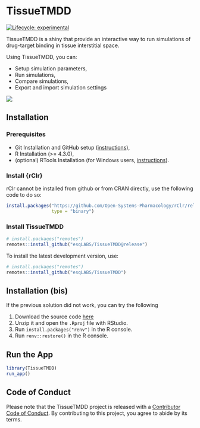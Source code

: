 
<!-- README.md is generated from README.Rmd. Please edit that file -->

# TissueTMDD

<!-- badges: start -->

[![Lifecycle:
experimental](https://img.shields.io/badge/lifecycle-experimental-orange.svg)](https://lifecycle.r-lib.org/articles/stages.html#experimental)
<!-- badges: end -->

TissueTMDD is a shiny that provide an interactive way to run simulations
of drug-target binding in tissue interstitial space.

Using TissueTMDD, you can:

- Setup simulation parameters,
- Run simulations,
- Compare simulations,
- Export and import simulation settings

![](vignettes/assets/tmdd_preview.gif)

## Installation

### Prerequisites

- Git Installation and GitHub setup
  ([instructions](https://gist.github.com/z3tt/3dab3535007acf108391649766409421)),
- R Installation (\>= 4.3.0),
- (optional) RTools Installation (for Windows users,
  [instructions](https://cran.r-project.org/bin/windows/Rtools/rtools40.html)).

### Install {rClr}

rClr cannot be installed from github or from CRAN directly, use the
following code to do so:

``` r
install.packages("https://github.com/Open-Systems-Pharmacology/rClr/releases/download/v0.9.2/rClr_0.9.2.zip", 
                 type = "binary")
```

### Install TissueTMDD

``` r
# install.packages("remotes")
remotes::install_github("esqLABS/TissueTMDD@release")
```

To install the latest development version, use:

``` r
# install.packages("remotes")
remotes::install_github("esqLABS/TissueTMDD")
```

## Installation (bis)

If the previous solution did not work, you can try the following

1.  Download the source code
    [here](https://github.com/esqLABS/TissueTMDD/archive/refs/heads/main.zip)
2.  Unzip it and open the `.Rproj` file with RStudio.
3.  Run `install.packages("renv")` in the R console.
4.  Run `renv::restore()` in the R console.

## Run the App

``` r
library(TissueTMDD)
run_app()
```

## Code of Conduct

Please note that the TissueTMDD project is released with a [Contributor
Code of
Conduct](https://contributor-covenant.org/version/2/1/CODE_OF_CONDUCT.html).
By contributing to this project, you agree to abide by its terms.
